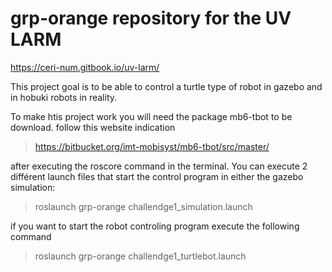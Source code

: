 # grp-orange repository for the UV LARM

https://ceri-num.gitbook.io/uv-larm/

This project goal is to be able to control a turtle type of robot in gazebo and in hobuki robots in reality.

To make htis project work you will need the package mb6-tbot to be download. follow this website indication 

> https://bitbucket.org/imt-mobisyst/mb6-tbot/src/master/

after executing the roscore command in the terminal. You can execute 2 différent launch files that start the control program in either the gazebo simulation:

> roslaunch grp-orange challendge1_simulation.launch

if you want to start the robot controling program execute the following command

>roslaunch grp-orange challendge1_turtlebot.launch
